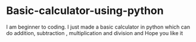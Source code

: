 # Basic-calculator-using-python
I am beginner to coding. I just made a basic calculator in python which can do addition, subtraction , multiplication and division and Hope you like it 
